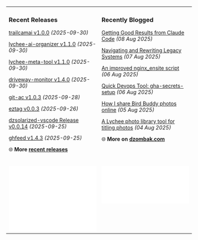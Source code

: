 <table><tr><td valign="top" width="50%" style="margin-bottom: 1em;">

### Recent Releases

<!-- recent_releases starts -->
[trailcamai v1.0.0](https://github.com/cdzombak/trailcamai/releases/tag/v1.0.0) *(2025-09-30)*

[lychee-ai-organizer v1.1.0](https://github.com/cdzombak/lychee-ai-organizer/releases/tag/v1.1.0) *(2025-09-30)*

[lychee-meta-tool v1.1.0](https://github.com/cdzombak/lychee-meta-tool/releases/tag/v1.1.0) *(2025-09-30)*

[driveway-monitor v1.4.0](https://github.com/cdzombak/driveway-monitor/releases/tag/v1.4.0) *(2025-09-30)*

[git-ac v1.0.3](https://github.com/cdzombak/git-ac/releases/tag/v1.0.3) *(2025-09-28)*

[eztag v0.0.3](https://github.com/cdzombak/eztag/releases/tag/v0.0.3) *(2025-09-26)*

[dzsolarized-vscode Release v0.0.14](https://github.com/cdzombak/dzsolarized-vscode/releases/tag/v0.0.14) *(2025-09-25)*

[ghfeed v1.4.3](https://github.com/cdzombak/ghfeed/releases/tag/v1.4.3) *(2025-09-25)*
<!-- recent_releases ends -->
🌐 **More [recent releases](https://github.com/cdzombak/cdzombak/blob/main/RELEASES.md)**
<br />
<br />
</td><td valign="top" width="50%" style="margin-bottom: 1em;">

### Recently Blogged

<!-- blog starts -->
[Getting Good Results from Claude Code](https://www.dzombak.com/blog/2025/08/getting-good-results-from-claude-code/) *(08 Aug 2025)*

[Navigating and Rewriting Legacy Systems](https://www.dzombak.com/blog/2025/08/navigating-and-rewriting-legacy-systems/) *(07 Aug 2025)*

[An improved nginx_ensite script](https://www.dzombak.com/blog/2025/08/an-improved-nginx_ensite-script/) *(06 Aug 2025)*

[Quick Devops Tool: gha-secrets-setup](https://www.dzombak.com/blog/2025/08/quick-devops-tool-gha-secrets-setup/) *(06 Aug 2025)*

[How I share Bird Buddy photos online](https://www.dzombak.com/blog/2025/08/how-i-share-bird-buddy-photos-online/) *(05 Aug 2025)*

[A Lychee photo library tool for titling photos](https://www.dzombak.com/blog/2025/08/a-lychee-photo-library-tool-for-titling-photos/) *(04 Aug 2025)*
<!-- blog ends -->
🌐 **More on [dzombak.com](https://www.dzombak.com/blog)**
<br />
<br />
</td></tr><tr><td valign="top" width="50%"><a href="https://github.com/cdzombak"> <picture><img src="/github-summary.svg" alt="@cdzombak summary"></picture></a></td><td valign="top" width="50%"><a href="https://github.com/sponsors/cdzombak"> <picture><img src="/github-sponsor.svg" alt="sponsor me"></picture></a><br /><br /></td></tr></table>
